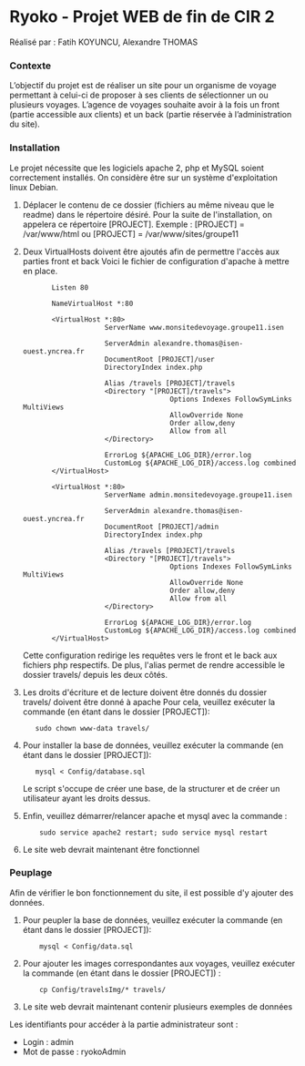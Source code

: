# Ryoko - Projet WEB de fin de CIR 2
Réalisé par : Fatih KOYUNCU, Alexandre THOMAS

### Contexte
L’objectif du projet est de réaliser un site pour un organisme de voyage
permettant à celui-ci de proposer à ses clients de sélectionner un ou plusieurs
voyages.
L’agence de voyages souhaite avoir à la fois un front (partie accessible aux
clients) et un back (partie réservée à l’administration du site).

### Installation

Le projet nécessite que les logiciels apache 2, php et MySQL soient correctement installés. On considère être sur un système d'exploitation linux Debian.

1. Déplacer le contenu de ce dossier (fichiers au même niveau que le readme) dans le répertoire désiré.
	 Pour la suite de l'installation, on appelera ce répertoire [PROJECT].
	 Exemple : [PROJECT] = /var/www/html ou [PROJECT] = /var/www/sites/groupe11

1. Deux VirtualHosts doivent être ajoutés afin de permettre l'accès aux parties front et back
	 Voici le fichier de configuration d'apache à mettre en place.
	 ```
			Listen 80

			NameVirtualHost *:80

			<VirtualHost *:80>
						 ServerName www.monsitedevoyage.groupe11.isen

						 ServerAdmin alexandre.thomas@isen-ouest.yncrea.fr
						 DocumentRoot [PROJECT]/user
						 DirectoryIndex index.php

						 Alias /travels [PROJECT]/travels
						 <Directory "[PROJECT]/travels">
										 Options Indexes FollowSymLinks MultiViews
										 AllowOverride None
										 Order allow,deny
										 Allow from all
						 </Directory>

						 ErrorLog ${APACHE_LOG_DIR}/error.log
						 CustomLog ${APACHE_LOG_DIR}/access.log combined
			</VirtualHost>

			<VirtualHost *:80>
						 ServerName admin.monsitedevoyage.groupe11.isen

						 ServerAdmin alexandre.thomas@isen-ouest.yncrea.fr
						 DocumentRoot [PROJECT]/admin
						 DirectoryIndex index.php

						 Alias /travels [PROJECT]/travels
						 <Directory "[PROJECT]/travels">
										 Options Indexes FollowSymLinks MultiViews
										 AllowOverride None
										 Order allow,deny
										 Allow from all
						 </Directory>

						 ErrorLog ${APACHE_LOG_DIR}/error.log
						 CustomLog ${APACHE_LOG_DIR}/access.log combined
			</VirtualHost>
	 ```
	 Cette configuration redirige les requêtes vers le front et le back aux fichiers php respectifs. De plus, l'alias
	 permet de rendre accessible le dossier travels/ depuis les deux côtés.

2. Les droits d'écriture et de lecture doivent être donnés du dossier travels/ doivent être donné à apache
	 Pour cela, veuillez exécuter la commande (en étant dans le dossier [PROJECT]):
	 ```
	 	sudo chown www-data travels/
	 ```

3. Pour installer la base de données, veuillez exécuter la commande (en étant dans le dossier [PROJECT]):
	 ```
	 	mysql < Config/database.sql
	 ```
	 Le script s'occupe de créer une base, de la structurer et de créer un utilisateur ayant les droits dessus.

4. Enfin, veuillez démarrer/relancer apache et mysql avec la commande :
	```
		sudo service apache2 restart; sudo service mysql restart
	```

5. Le site web devrait maintenant être fonctionnel


### Peuplage
Afin de vérifier le bon fonctionnement du site, il est possible d'y ajouter des données.
1. Pour peupler la base de données, veuillez exécuter la commande (en étant dans le dossier [PROJECT]):
	```
		mysql < Config/data.sql
	```

2. Pour ajouter les images correspondantes aux voyages, veuillez exécuter la commande (en étant dans le dossier [PROJECT]) :
	```
		cp Config/travelsImg/* travels/
	```

3. Le site web devrait maintenant contenir plusieurs exemples de données

Les identifiants pour accéder à la partie administrateur sont :
 - Login : admin
 - Mot de passe : ryokoAdmin
 